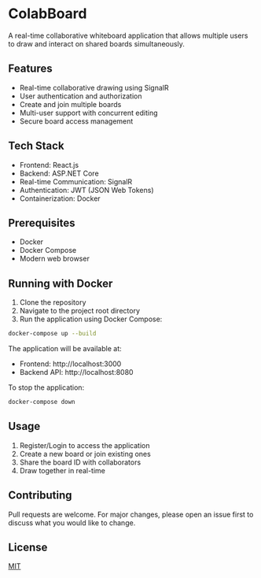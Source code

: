 # ColabBoard

A real-time collaborative whiteboard application that allows multiple users to draw and interact on shared boards simultaneously.

## Features

- Real-time collaborative drawing using SignalR
- User authentication and authorization
- Create and join multiple boards
- Multi-user support with concurrent editing
- Secure board access management

## Tech Stack

- Frontend: React.js
- Backend: ASP.NET Core
- Real-time Communication: SignalR
- Authentication: JWT (JSON Web Tokens)
- Containerization: Docker

## Prerequisites

- Docker
- Docker Compose
- Modern web browser

## Running with Docker

1. Clone the repository
2. Navigate to the project root directory
3. Run the application using Docker Compose:
```bash
docker-compose up --build
```

The application will be available at:
- Frontend: http://localhost:3000
- Backend API: http://localhost:8080

To stop the application:
```bash
docker-compose down
```

## Usage

1. Register/Login to access the application
2. Create a new board or join existing ones
3. Share the board ID with collaborators
4. Draw together in real-time

## Contributing

Pull requests are welcome. For major changes, please open an issue first to discuss what you would like to change.

## License

[MIT](https://choosealicense.com/licenses/mit/)
